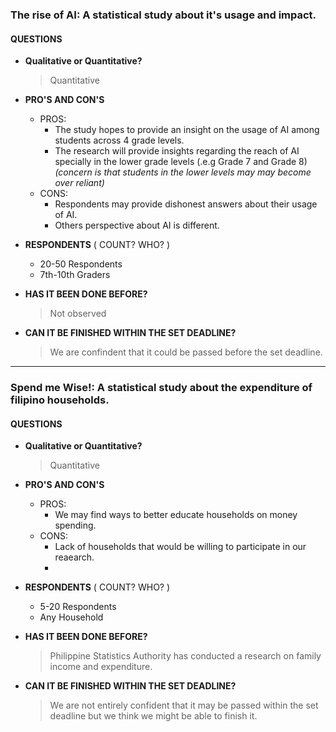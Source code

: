 ### The rise of AI: A statistical study about it's usage and impact.
#### QUESTIONS
- **Qualitative or Quantitative?**
  > Quantitative

- **PRO'S AND CON'S**
    - PROS:
	    - The study hopes to provide an insight on the usage of AI among students across 4 grade levels.
	    - The research will provide insights regarding the reach of AI specially in the lower grade levels (.e.g Grade 7 and Grade 8) *(concern is that students in the lower levels may may become over reliant)*
	- CONS:
	    - Respondents may provide dishonest answers about their usage of AI.
	    - Others perspective about AI is different.
	
- **RESPONDENTS** ( COUNT? WHO? )
    - 20-50 Respondents
    - 7th-10th Graders
    
- **HAS IT BEEN DONE BEFORE?**
    > Not observed
    
- **CAN IT BE FINISHED WITHIN THE SET DEADLINE?**
    > We are confindent that it could be passed before the set deadline.


---

### Spend me Wise!: A statistical study about the expenditure of filipino households.
#### QUESTIONS
- **Qualitative or Quantitative?**
  > Quantitative
- **PRO'S AND CON'S**
    - PROS:
	    - We may find ways to better educate households on money spending.
	- CONS:
	    - Lack of households that would be willing to participate in our reaearch.
	    - 
	
- **RESPONDENTS** ( COUNT? WHO? )
    - 5-20 Respondents
    - Any Household
    
- **HAS IT BEEN DONE BEFORE?**
    > Philippine Statistics Authority has conducted a research on family income and expenditure.
    
- **CAN IT BE FINISHED WITHIN THE SET DEADLINE?**
    > We are not entirely confident that it may be passed within the set deadline but we think we might be able to finish it.

